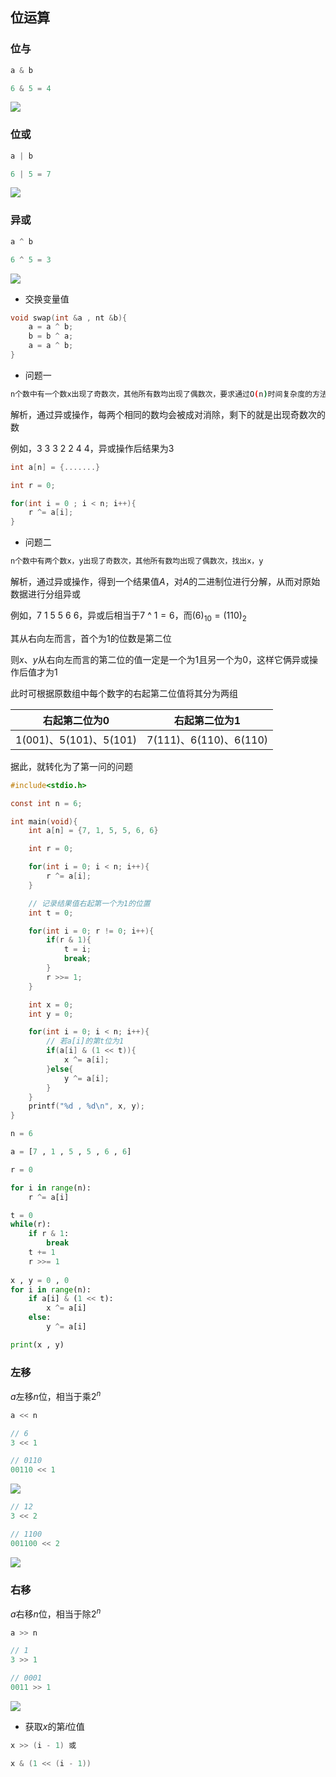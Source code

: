 <!--
 * @Description: 
 * @Version: 1.0
 * @Author: DaLao
 * @Email: dalao_li@163.com
 * @Date: 2021-11-14 23:48:54
 * @LastEditors: DaLao
 * @LastEditTime: 2022-01-13 10:20:14
-->

## 位运算

### 位与

```c
a & b
```

```c
6 & 5 = 4
```

![](https://cdn.hurra.ltd/img/20211128160321.png)


### 位或

```c
a | b
```

```c
6 | 5 = 7
```
![](https://cdn.hurra.ltd/img/20211128160433.png)

### 异或

```c
a ^ b
```

```c
6 ^ 5 = 3
```

![](https://cdn.hurra.ltd/img/20211128160519.png)

- 交换变量值

```c
void swap(int &a , nt &b){
	a = a ^ b; 
	b = b ^ a;
	a = a ^ b;
}
```

- 问题一

```sh
n个数中有一个数x出现了奇数次，其他所有数均出现了偶数次，要求通过O(n)时间复杂度的方法，求x
```

解析，通过异或操作，每两个相同的数均会被成对消除，剩下的就是出现奇数次的数

例如，$3$ $3$ $3$ $2$ $2$ $4$ $4$，异或操作后结果为$3$

```c
int a[n] = {.......}

int r = 0;

for(int i = 0 ; i < n; i++){
    r ^= a[i];
}
```

- 问题二

```sh
n个数中有两个数x，y出现了奇数次，其他所有数均出现了偶数次，找出x，y
```

解析，通过异或操作，得到一个结果值$A$，对$A$的二进制位进行分解，从而对原始数据进行分组异或

例如，$7$ $1$ $5$ $5$ $6$ $6$，异或后相当于$7$ ^ $1 = 6$，而$(6)_{10} = (110)_{2}$

其从右向左而言，首个为$1$的位数是第二位

则$x、y$从右向左而言的第二位的值一定是一个为$1$且另一个为$0$，这样它俩异或操作后值才为$1$

此时可根据原数组中每个数字的右起第二位值将其分为两组


| 右起第二位为$0$            | 右起第二位为$1$            |
| -------------------------- | -------------------------- |
| $1(001) 、5(101) 、5(101)$ | $7(111) 、6(110) 、6(110)$ |

据此，就转化为了第一问的问题

```c
#include<stdio.h>

const int n = 6;

int main(void){
    int a[n] = {7, 1, 5, 5, 6, 6}

    int r = 0;

    for(int i = 0; i < n; i++){
        r ^= a[i];
    }

    // 记录结果值右起第一个为1的位置
    int t = 0;

    for(int i = 0; r != 0; i++){
        if(r & 1){
            t = i;
            break;
        }
        r >>= 1;
    }

    int x = 0;
    int y = 0;

    for(int i = 0; i < n; i++){
        // 若a[i]的第t位为1
        if(a[i] & (1 << t)){
            x ^= a[i];
        }else{
            y ^= a[i];
        }
    }
    printf("%d , %d\n", x, y);
}
```

```py
n = 6

a = [7 , 1 , 5 , 5 , 6 , 6]

r = 0

for i in range(n):
    r ^= a[i]

t = 0
while(r):
    if r & 1:
        break
    t += 1
    r >>= 1
    
x , y = 0 , 0
for i in range(n):
    if a[i] & (1 << t):
        x ^= a[i]
    else:
        y ^= a[i]

print(x , y)
```


### 左移

$a$左移$n$位，相当于乘$2^{n}$

```c
a << n
```

```c
// 6
3 << 1

// 0110
00110 << 1
```

![](https://cdn.hurra.ltd/img/20211128161135.png)

```c
// 12
3 << 2

// 1100
001100 << 2
```

![](https://cdn.hurra.ltd/img/20211128161225.png)


### 右移

$a$右移$n$位，相当于除$2^{n}$

```c
a >> n
```

```c
// 1
3 >> 1 

// 0001
0011 >> 1
```

![](https://cdn.hurra.ltd/img/20211128161501.png)

- 获取$x$的第$i$位值

```c
x >> (i - 1) 或

x & (1 << (i - 1))
```
